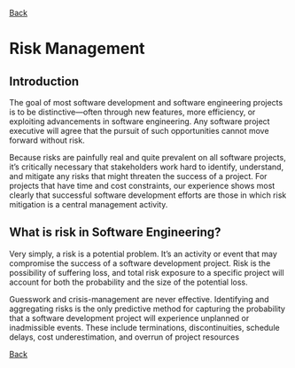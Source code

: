 [Back](README.md)

<h1> Risk Management </h1>

## Introduction

<p>The goal of most software development and software engineering projects is to be distinctive—often through new features, more efficiency, or exploiting advancements in software engineering. Any software project executive will agree that the pursuit of such opportunities cannot move forward without risk.</p>

<p>Because risks are painfully real and quite prevalent on all software projects, it’s critically necessary that stakeholders work hard to identify, understand, and mitigate any risks that might threaten the success of a project. For projects that have time and cost constraints, our experience shows most clearly that successful software development efforts are those in which risk mitigation is a central management activity.</p>

## What is risk in Software Engineering?

<p>Very simply, a risk is a potential problem. It’s an activity or event that may compromise the success of a software development project. Risk is the possibility of suffering loss, and total risk exposure to a specific project will account for both the probability and the size of the potential loss.</p>

<p>Guesswork and crisis-management are never effective. Identifying and aggregating risks is the only predictive method for capturing the probability that a software development project will experience unplanned or inadmissible events. These include terminations, discontinuities, schedule delays, cost underestimation, and overrun of project resources</p>

[Back](README.md)
